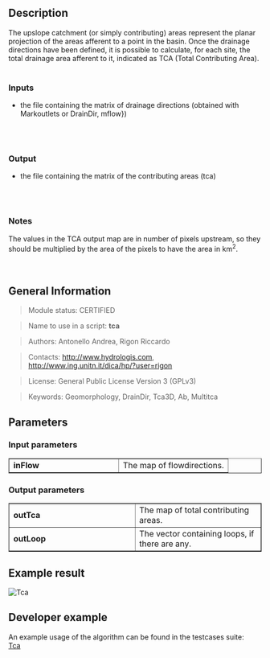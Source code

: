 <h2>Description</h2>

The upslope catchment (or simply contributing) areas represent the planar projection of the areas afferent to a point in the basin. Once the drainage directions have been defined, it is possible to calculate, for each site, the total drainage area afferent to it, indicated as TCA (Total Contributing Area).
<br>
<br>
<h3>Inputs</h3>
<ul>
<li>the file containing the matrix of drainage directions (obtained with Markoutlets or DrainDir, mflow})</li>
</ul>
<br>
<br>
<h3>Output</h3>
<ul>
<li>the file containing the matrix of the contributing areas (tca)</li>
</ul>
<br>
<br>
<h3>Notes</h3>
The values in the TCA output map are in number of pixels upstream, so they should be multiplied by the area of the pixels to have the area in km<sup>2</sup>.<br>
<br>
<br>
<h2>General Information</h2>

<blockquote>Module status: CERTIFIED</blockquote>

<blockquote>Name to use in a script: <b>tca</b></blockquote>

<blockquote>Authors: Antonello Andrea, Rigon Riccardo</blockquote>

<blockquote>Contacts: <a href='http://www.hydrologis.com'>http://www.hydrologis.com</a>, <a href='http://www.ing.unitn.it/dica/hp/?user=rigon'>http://www.ing.unitn.it/dica/hp/?user=rigon</a></blockquote>

<blockquote>License: General Public License Version 3 (GPLv3)</blockquote>

<blockquote>Keywords: Geomorphology, DrainDir, Tca3D, Ab, Multitca</blockquote>


<h2>Parameters</h2>

<h3>Input parameters</h3>
<table cellpadding='10' width='70%' border='1'>
<tr>
<td width='50%'> <b>inFlow</b> </td><td width='50%'> The map of flowdirections. </td>
</tr>
</table>

<h3>Output parameters</h3>
<table cellpadding='10' width='70%' border='1'>
<tr>
<td width='50%'> <b>outTca</b> </td><td width='50%'> The map of total contributing areas. </td>
</tr>
<tr>
<td width='50%'> <b>outLoop</b> </td><td width='50%'> The vector containing loops, if there are any. </td>
</tr>
</table>

<h2>Example result</h2>

<img src='http://wiki.jgrasstools.googlecode.com/git/images/hortonmachine/tca.png' alt='Tca' />
<br>
<h2>Developer example</h2>

An example usage of the algorithm can be found in the testcases suite:<br>
<a href='http://code.google.com/p/jgrasstools/source/browse/hortonmachine/src/test/java/org/jgrasstools/hortonmachine/models/hm/TestTca.java'>Tca</a>